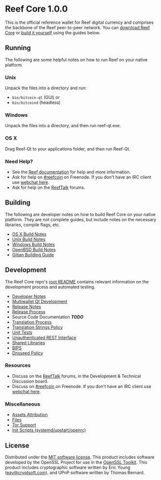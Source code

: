 Reef Core 1.0.0
=====================

This is the official reference wallet for Reef digital currency and comprises the backbone of the Reef peer-to-peer network. You can [download Reef Core](https://reefcoin.io) or [build it yourself](#building) using the guides below.

Running
---------------------
The following are some helpful notes on how to run Reef on your native platform.

### Unix

Unpack the files into a directory and run:

- `bin/bitcoin-qt` (GUI) or
- `bin/bitcoind` (headless)

### Windows

Unpack the files into a directory, and then run reef-qt.exe.

### OS X

Drag Reef-Qt to your applications folder, and then run Reef-Qt.

### Need Help?

* See the [Reef documentation](https://reefcoin.atlassian.net/wiki/display/DOC)
for help and more information.
* Ask for help on [#reefcoin](http://webchat.freenode.net?channels=reefcoin) on Freenode. If you don't have an IRC client use [webchat here](http://webchat.freenode.net?channels=reefcoin).
* Ask for help on the [ReefTalk](https://reeftalk.org/) forums.

Building
---------------------
The following are developer notes on how to build Reef Core on your native platform. They are not complete guides, but include notes on the necessary libraries, compile flags, etc.

- [OS X Build Notes](build-osx.md)
- [Unix Build Notes](build-unix.md)
- [Windows Build Notes](build-windows.md)
- [OpenBSD Build Notes](build-openbsd.md)
- [Gitian Building Guide](gitian-building.md)

Development
---------------------
The Reef Core repo's [root README](/README.md) contains relevant information on the development process and automated testing.

- [Developer Notes](developer-notes.md)
- [Multiwallet Qt Development](multiwallet-qt.md)
- [Release Notes](release-notes.md)
- [Release Process](release-process.md)
- Source Code Documentation ***TODO***
- [Translation Process](translation_process.md)
- [Translation Strings Policy](translation_strings_policy.md)
- [Unit Tests](unit-tests.md)
- [Unauthenticated REST Interface](REST-interface.md)
- [Shared Libraries](shared-libraries.md)
- [BIPS](bips.md)
- [Dnsseed Policy](dnsseed-policy.md)

### Resources
* Discuss on the [ReefTalk](https://reeftalk.org/) forums, in the Development & Technical Discussion board.
* Discuss on [#reefcoin](http://webchat.freenode.net/?channels=reefcoin) on Freenode. If you don't have an IRC client use [webchat here](http://webchat.freenode.net/?channels=reefcoin).

### Miscellaneous
- [Assets Attribution](assets-attribution.md)
- [Files](files.md)
- [Tor Support](tor.md)
- [Init Scripts (systemd/upstart/openrc)](init.md)

License
---------------------
Distributed under the [MIT software license](http://www.opensource.org/licenses/mit-license.php).
This product includes software developed by the OpenSSL Project for use in the [OpenSSL Toolkit](https://www.openssl.org/). This product includes
cryptographic software written by Eric Young ([eay@cryptsoft.com](mailto:eay@cryptsoft.com)), and UPnP software written by Thomas Bernard.

